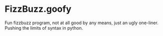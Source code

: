 # FizzBuzz.goofy
Fun fizzbuzz program, not at all good by any means, just an ugly one-liner.
Pushing the limits of syntax in python.
